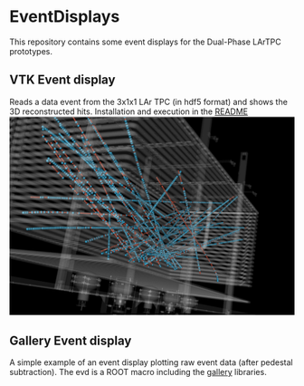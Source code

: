 # EventDisplays
This repository contains some event displays for the Dual-Phase LArTPC prototypes.
## VTK Event display
Reads a data event from the 3x1x1 LAr TPC (in hdf5 format) and shows the 3D reconstructed hits. Installation and execution in the [README](VTK/VTKEventViewer/README.md)
![alt text](VTK/VTKEventViewer/VTKEventViewer2.png)
## Gallery Event display 
A simple example of an event display plotting raw event data (after pedestal subtraction). The evd is a ROOT macro including the [gallery](http://art.fnal.gov/gallery/) libraries. 

